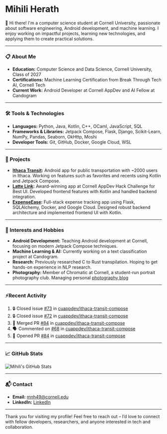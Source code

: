 # Mihili Herath

👋 Hi there! I'm a computer science student at Cornell University, passionate about software engineering, Android development, and machine learning. I enjoy working on impactful projects, learning new technologies, and applying them to create practical solutions.

---

### 📋 About Me
- **Education:** Computer Science and Data Science, Cornell University, Class of 2027
- **Certifications:** Machine Learning Certification from Break Through Tech AI, Cornell Tech
- **Current Work:** Android Developer at Cornell AppDev and AI Fellow at Candogram

---

### 🛠️ Tools & Technologies

- **Languages:** Python, Java, Kotlin, C++, OCaml, JavaScript, SQL
- **Frameworks & Libraries:** Jetpack Compose, Flask, Django, Scikit-Learn, NumPy, Pandas, Seaborn, OkHttp, Moshi
- **Developer Tools:** Git, GitHub, Docker, Google Cloud, WSL

---

### 💼 Projects

- **[Ithaca Transit](https://github.com/IthacaTransit):** Android app for public transportation with ~2000 users in Ithaca. Working on features such as favorites and recents using Kotlin and Jetpack Compose.
- **[Latte Link](https://github.com/nchu05/Latte-Link):** Award-winning app at Cornell AppDev Hack Challenge for Best UI. Developed frontend features with Kotlin and handled backend integration.
- **[ExpenseEase](https://github.com/Mihilih/ExpenseEaseFrontEnd):** Full-stack expense tracking app using Flask, SQLAlchemy, Docker, and Google Cloud. Designed robust backend architecture and implemented frontend UI with Kotlin.

---

### 🌱 Interests and Hobbies
- **Android Development:** Teaching Android development at Cornell, focusing on modern Jetpack Compose techniques.
- **Machine Learning & AI:** Currently working on a text classification project at Candogram.
- **Research**: Previously researched C to Rust transpilation. Hoping to get hands-on experience in NLP research.
- **Photography:** Member of Chromatic at Cornell, a student-run portrait photography club. Managing personal [photography blog](https://www.instagram.com/ellynngraphy/)

---

### ⚡Recent Activity

<!--START_SECTION:activity-->
1. 🔒 Closed issue [#73](https://github.com/cuappdev/ithaca-transit-compose/issues/73) in [cuappdev/ithaca-transit-compose](https://github.com/cuappdev/ithaca-transit-compose)
2. 🔒 Closed issue [#72](https://github.com/cuappdev/ithaca-transit-compose/issues/72) in [cuappdev/ithaca-transit-compose](https://github.com/cuappdev/ithaca-transit-compose)
3. 🎉 Merged PR [#84](https://github.com/cuappdev/ithaca-transit-compose/pull/84) in [cuappdev/ithaca-transit-compose](https://github.com/cuappdev/ithaca-transit-compose)
4. 🗣 Commented on [#68](https://github.com/cuappdev/ithaca-transit-compose/issues/68#issuecomment-2686421550) in [cuappdev/ithaca-transit-compose](https://github.com/cuappdev/ithaca-transit-compose)
5. 💪 Opened PR [#84](https://github.com/cuappdev/ithaca-transit-compose/pull/84) in [cuappdev/ithaca-transit-compose](https://github.com/cuappdev/ithaca-transit-compose)
<!--END_SECTION:activity-->

---

### 📈 GitHub Stats

![Mihili's GitHub Stats](https://github-readme-stats.vercel.app/api?username=Mihilih&show_icons=true&theme=radical)

---

### 📬 Contact

- **Email:** mnh49@cornell.edu
- **LinkedIn:** [LinkedIn](https://www.linkedin.com/in/mihili-herath/)

---

Thank you for visiting my profile! Feel free to reach out – I’d love to connect with fellow developers, researchers, and anyone interested in tech and collaboration.
